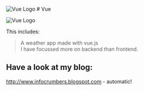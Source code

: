 ![Vue Logo](https://tse1.mm.bing.net/th?id=OIP.HyP1UfKiDlb4eJsrMOBrTwHaFG&pid=Api&rs=1&c=1&qlt=95&w=163&h=112) # Vue

![Vue Logo](https://tse1.mm.bing.net/th?id=OIP.HyP1UfKiDlb4eJsrMOBrTwHaFG&pid=Api&rs=1&c=1&qlt=95&w=163&h=112)


This includes:
> A weather app made with vue.js   
> I have focussed more on backend than frontend.

## Have a look at my blog:

http://www.infocrumbers.blogspot.com - automatic!
